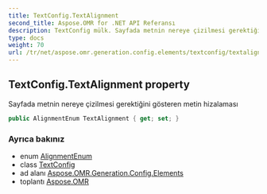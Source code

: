 ```yaml
---
title: TextConfig.TextAlignment
second_title: Aspose.OMR for .NET API Referansı
description: TextConfig mülk. Sayfada metnin nereye çizilmesi gerektiğini gösteren metin hizalaması
type: docs
weight: 70
url: /tr/net/aspose.omr.generation.config.elements/textconfig/textalignment/
---
```

## TextConfig.TextAlignment property

Sayfada metnin nereye çizilmesi gerektiğini gösteren metin hizalaması

```csharp
public AlignmentEnum TextAlignment { get; set; }
```

### Ayrıca bakınız

* enum [AlignmentEnum](../../../aspose.omr.generation.config.enums/alignmentenum/)
* class [TextConfig](../)
* ad alanı [Aspose.OMR.Generation.Config.Elements](../../textconfig/)
* toplantı [Aspose.OMR](../../../)


